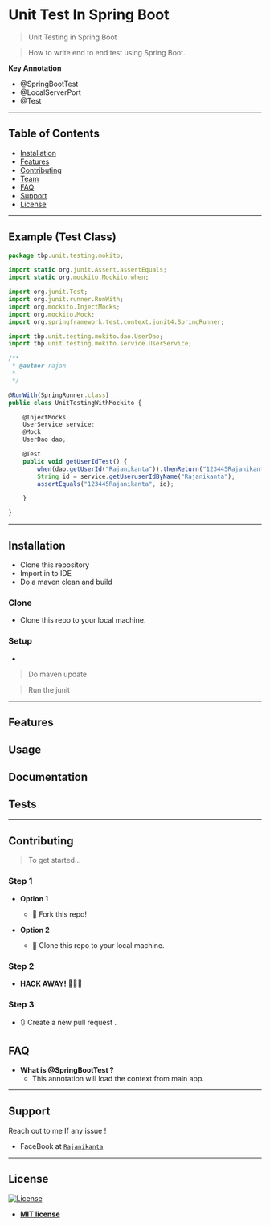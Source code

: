 # Unit Test In Spring Boot

>Unit Testing in Spring Boot

> How to write end to end test using Spring Boot.


**Key Annotation**

- @SpringBootTest
- @LocalServerPort
- @Test

---
																		
## Table of Contents 

> 

- [Installation](#installation)
- [Features](#features)
- [Contributing](#contributing)
- [Team](#team)
- [FAQ](#faq)
- [Support](#support)
- [License](#license)


---

## Example (Test Class)

```javascript
package tbp.unit.testing.mokito;

import static org.junit.Assert.assertEquals;
import static org.mockito.Mockito.when;

import org.junit.Test;
import org.junit.runner.RunWith;
import org.mockito.InjectMocks;
import org.mockito.Mock;
import org.springframework.test.context.junit4.SpringRunner;

import tbp.unit.testing.mokito.dao.UserDao;
import tbp.unit.testing.mokito.service.UserService;

/**
 * @author rajan
 *
 */

@RunWith(SpringRunner.class) 
public class UnitTestingWithMockito {

	@InjectMocks
	UserService service;
	@Mock
	UserDao dao;

	@Test
	public void getUserIdTest() {
		when(dao.getUserId("Rajanikanta")).thenReturn("123445Rajanikanta");
		String id = service.getUseruserIdByName("Rajanikanta");
		assertEquals("123445Rajanikanta", id);

	}

}


```

---

## Installation

- Clone this repository
- Import in to IDE
- Do a maven clean and build

### Clone

- Clone this repo to your local machine.

### Setup

- 

> Do maven update


> Run the junit

---

## Features
## Usage 
## Documentation
## Tests 
---

## Contributing

> To get started...

### Step 1

- **Option 1**
    - 🍴 Fork this repo!

- **Option 2**
    - 👯 Clone this repo to your local machine.

### Step 2

- **HACK AWAY!** 🔨🔨🔨

### Step 3

- 🔃 Create a new pull request .


## FAQ

- **What is @SpringBootTest ?**
    - This annotation will load the context from main app.

---

## Support

Reach out to me If any issue !

- FaceBook at <a href="https://www.facebook.com/rajanikanta.pradhan1" target="_blank">`Rajanikanta`</a>


---


## License

[![License](http://img.shields.io/:license-mit-blue.svg?style=flat-square)](http://badges.mit-license.org)

- **[MIT license](http://opensource.org/licenses/mit-license.php)**

